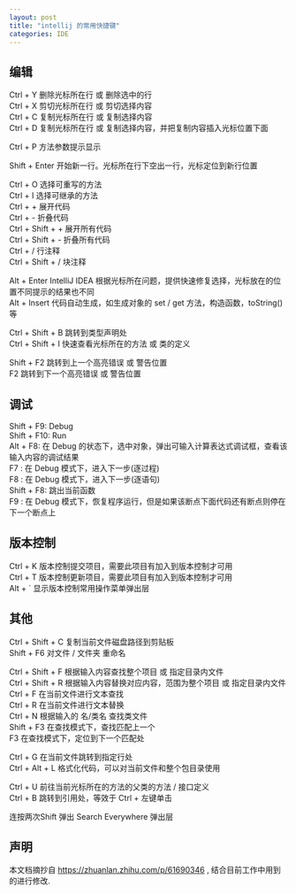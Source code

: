 ```yaml
---
layout: post
title: "intellij 的常用快捷键"
categories: IDE
---
```


## 编辑

Ctrl + Y 删除光标所在行 或 删除选中的行      
Ctrl + X 剪切光标所在行 或 剪切选择内容     
Ctrl + C 复制光标所在行 或 复制选择内容     
Ctrl + D 复制光标所在行 或 复制选择内容，并把复制内容插入光标位置下面   

Ctrl + P 方法参数提示显示   

Shift + Enter 开始新一行。光标所在行下空出一行，光标定位到新行位置      

Ctrl + O 选择可重写的方法       
Ctrl + I 选择可继承的方法           
Ctrl + + 展开代码       
Ctrl + - 折叠代码           
Ctrl + Shift + +  展开所有代码          
Ctrl + Shift + -   折叠所有代码         
Ctrl + /  行注释        
Ctrl + Shift + / 块注释         

Alt + Enter IntelliJ IDEA 根据光标所在问题，提供快速修复选择，光标放在的位置不同提示的结果也不同        
Alt + Insert 代码自动生成，如生成对象的 set / get 方法，构造函数，toString() 等         

Ctrl + Shift + B 跳转到类型声明处           
Ctrl + Shift + I 快速查看光标所在的方法 或 类的定义             

Shift + F2 跳转到上一个高亮错误 或 警告位置            
F2 跳转到下一个高亮错误 或 警告位置             

## 调试

Shift + F9: Debug       
Shift + F10:  Run       
Alt + F8: 在 Debug 的状态下，选中对象，弹出可输入计算表达式调试框，查看该输入内容的调试结果     
F7 : 在 Debug 模式下，进入下一步(逐过程)        
F8 : 在 Debug 模式下，进入下一步(逐语句)        
Shift + F8: 跳出当前函数        
F9 : 在 Debug 模式下，恢复程序运行，但是如果该断点下面代码还有断点则停在下一个断点上        

## 版本控制

Ctrl + K 版本控制提交项目，需要此项目有加入到版本控制才可用     
Ctrl + T 版本控制更新项目，需要此项目有加入到版本控制才可用     
Alt + ` 显示版本控制常用操作菜单弹出层      

## 其他

Ctrl + Shift + C 复制当前文件磁盘路径到剪贴板       
Shift + F6 对文件 / 文件夹 重命名       

Ctrl + Shift + F 根据输入内容查找整个项目 或 指定目录内文件     
Ctrl + Shift + R 根据输入内容替换对应内容，范围为整个项目 或 指定目录内文件     
Ctrl + F 在当前文件进行文本查找         
Ctrl + R 在当前文件进行文本替换     
Ctrl + N 根据输入的 名/类名 查找类文件      
Shift + F3 在查找模式下，查找匹配上一个     
F3 在查找模式下，定位到下一个匹配处     

Ctrl + G 在当前文件跳转到指定行处       
Ctrl + Alt + L 格式化代码，可以对当前文件和整个包目录使用       

Ctrl + U 前往当前光标所在的方法的父类的方法 / 接口定义      
Ctrl + B 跳转到引用处，等效于 Ctrl + 左键单击       

连按两次Shift 弹出 Search Everywhere 弹出层     

## 声明

本文档摘抄自 https://zhuanlan.zhihu.com/p/61690346 , 结合目前工作中用到的进行修改.


